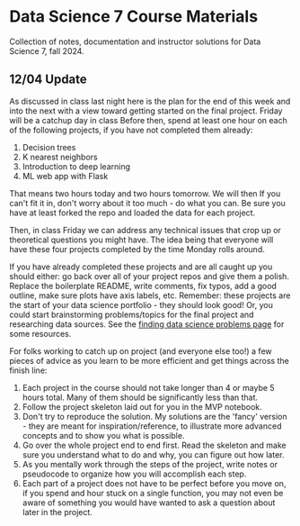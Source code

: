 # Data Science 7 Course Materials

Collection of notes, documentation and instructor solutions for Data Science 7, fall 2024.

## 12/04 Update

As discussed in class last night here is the plan for the end of this week and into the next with a view toward getting started on the final project. Friday will be a catchup day in class Before then, spend at least one hour on each of the following projects, if you have not completed them already:

1. Decision trees
2. K nearest neighbors
3. Introduction to deep learning
4. ML web app with Flask

That means two hours today and two hours tomorrow. We will then If you can't fit it in, don't worry about it too much - do what you can. Be sure you have at least forked the repo and loaded the data for each project.

Then, in class Friday we can address any technical issues that crop up or theoretical questions you might have. The idea being that everyone will have these four projects completed by the time Monday rolls around.

If you have already completed these projects and are all caught up you should either: go back over all of your project repos and give them a polish. Replace the boilerplate README, write comments, fix typos, add a good outline, make sure plots have axis labels, etc. Remember: these projects are the start of your data science portfolio - they should look good! Or, you could start brainstorming problems/topics for the final project and researching data sources. See the [finding data science problems page]() for some resources.

For folks working to catch up on project (and everyone else too!) a few pieces of advice as you learn to be more efficient and get things across the finish line:

1. Each project in the course should not take longer than 4 or maybe 5 hours total. Many of them should be significantly less than that.
2. Follow the project skeleton laid out for you in the MVP notebook.
3. Don't try to reproduce the solution. My solutions are the 'fancy' version - they are meant for inspiration/reference, to illustrate more advanced concepts and to show you what is possible.
4. Go over the whole project end to end first. Read the skeleton and make sure you understand what to do and why, you can figure out how later.
5. As you mentally work through the steps of the project, write notes or pseudocode to organize how you will accomplish each step.
6. Each part of a project does not have to be perfect before you move on, if you spend and hour stuck on a single function, you may not even be aware of something you would have wanted to ask a question about later in the project.
